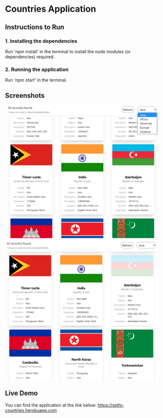 # Countries Application

## Instructions to Run

### 1. Installing the dependencies

Run 'npm install' in the terminal to install the node modules (or dependencies) required.

### 2. Running the application

Run 'npm start' in the terminal.

## Screenshots

<img src="./public/screenshot1.png" width={10} />
<img src="./public/screenshot2.png" width={10}/>

## Live Demo

You can find the application at the link below:
https://sethi-countries.herokuapp.com
